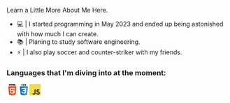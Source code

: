 
Learn a Little More About Me Here.

- 💻 | I started programming in May 2023 and ended up being astonished with how much I can create.
- 📚 | Planing to study software engineering.
- ⚡ | I also play soccer and counter-striker with my friends.

### Languages ​​that I'm diving into at the moment:

<img align="left" alt="HTML5" width="26px" src="https://raw.githubusercontent.com/github/explore/80688e429a7d4ef2fca1e82350fe8e3517d3494d/topics/html/html.png" />
<img align="left" alt="CSS3" width="26px" src="https://raw.githubusercontent.com/github/explore/80688e429a7d4ef2fca1e82350fe8e3517d3494d/topics/css/css.png" />
<img align="left" alt="JavaScript" width="26px" src="https://raw.githubusercontent.com/github/explore/80688e429a7d4ef2fca1e82350fe8e3517d3494d/topics/javascript/javascript.png" />
